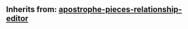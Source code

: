 ## Inherits from: [apostrophe-pieces-relationship-editor](../apostrophe-pieces/browser-apostrophe-pieces-relationship-editor.md)

